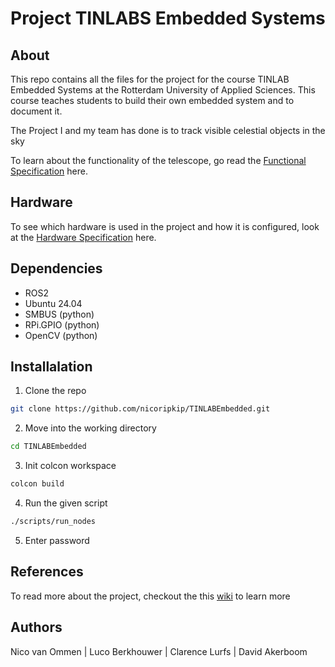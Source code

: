 # Project TINLABS Embedded Systems

## About

This repo contains all the files for the project for the course TINLAB Embedded Systems at the Rotterdam University of Applied Sciences. This course teaches students to build their own embedded system and to document it. 

The Project I and my team has done is to track visible celestial objects in the sky 

To learn about the functionality of the telescope, go read the <a href="#">Functional Specification</a> here.



## Hardware

To see which hardware is used in the project and how it is configured, look at the <a href="https://github.com/nicoripkip/TINLABEmbedded/blob/master/Docs/Hardware.md">Hardware Specification</a> here.


## Dependencies

- ROS2
- Ubuntu 24.04
- SMBUS (python)
- RPi.GPIO (python)
- OpenCV (python)


## Installalation

1. Clone the repo
```bash
git clone https://github.com/nicoripkip/TINLABEmbedded.git
```

2. Move into the working directory
```bash
cd TINLABEmbedded
```

3. Init colcon workspace
```bash
colcon build
```

4. Run the given script
```bash
./scripts/run_nodes
```

5. Enter password

## References

To read more about the project, checkout the this <A href="#">wiki</a> to learn more

## Authors

Nico van Ommen | Luco Berkhouwer | Clarence Lurfs | David Akerboom
